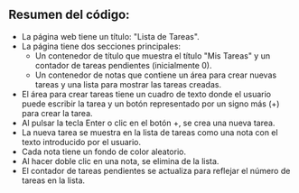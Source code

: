 
## Resumen del código:

- La página web tiene un título: "Lista de Tareas".
- La página tiene dos secciones principales:
  - Un contenedor de título que muestra el título "Mis Tareas" y un contador de tareas pendientes (inicialmente 0).
  - Un contenedor de notas que contiene un área para crear nuevas tareas y una lista para mostrar las tareas creadas.
- El área para crear tareas tiene un cuadro de texto donde el usuario puede escribir la tarea y un botón representado por un signo más (+) para crear la tarea.
- Al pulsar la tecla Enter o clic en el botón +, se crea una nueva tarea.
- La nueva tarea se muestra en la lista de tareas como una nota con el texto introducido por el usuario.
- Cada nota tiene un fondo de color aleatorio.
- Al hacer doble clic en una nota, se elimina de la lista.
- El contador de tareas pendientes se actualiza para reflejar el número de tareas en la lista.
